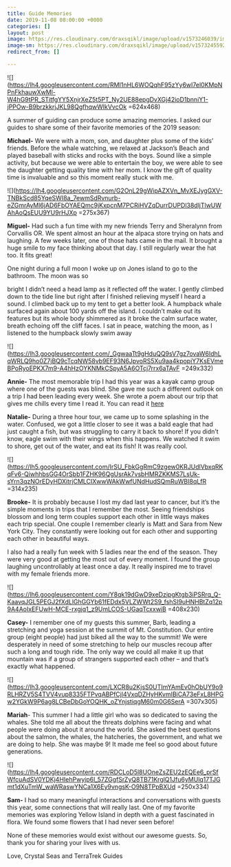 ```yaml
---
title: Guide Memories
date: 2019-11-08 08:00:00 +0000
categories: []
layout: post
image: https://res.cloudinary.com/draxsqikl/image/upload/v1573246039/image2_scgq5c.jpg
image-sm: https://res.cloudinary.com/draxsqikl/image/upload/v1573245592/image1_rdfhow.jpg
redirect_from: []

---
```

![](https://lh4.googleusercontent.com/RMI1nHL6WOQqhF95zYy6wI7el0KMpNPnFkhauwXwMl-W4hG9tPR_STitfgYY5XnjrXeZ5t5PT_Ny2UE88epgDvXGj42ioD1bnniY1-jPPOw-B9brzkkrjJKL98QgfhqwWIkVvcOk =624x468)

A summer of guiding can produce some amazing memories. I asked our guides to share some of their favorite memories of the 2019 season:

**Michael-** We were with a mom, son, and daughter plus some of the kids’ friends. Before the whale watching, we relaxed at Jackson’s Beach and played baseball with sticks and rocks with the boys. Sound like a simple activity, but because we were able to entertain the boy, we were able to see the daughter getting quality time with her mom. I know the gift of quality time is invaluable and so this moment really stuck with me.

![](https://lh4.googleusercontent.com/G2OnL29gWipAZXVn_MvXEJygGXV-TNBkScd85YqeSWI8a_7ewmSdRvnurb-eZGmrAyMl6jAD6FbOYAEQmc9jKxpcnM7PCRiHVZqDurrDUPDl38dljTlwUWAhAoQsEUU9YU9rHJXp =275x367)

**Miguel-** Had such a fun time with my new friends Terry and Sheralynn from Corvallis OR. We spent almost an hour at the alpaca store trying on hats and laughing. A few weeks later, one of those hats came in the mail. It brought a huge smile to my face thinking about that day. I still regularly wear the hat too. It fits great!

One night during a full moon I woke up on Jones island to go to the bathroom. The moon was so

bright I didn’t need a head lamp as it reflected off the water. I gently climbed down to the tide line but right after I finished relieving myself I heard a sound. I climbed back up to my tent to get a better look. A humpback whale surfaced again about 100 yards off the island. I couldn’t make out its features but its whole body shimmered as it broke the calm surface water, breath echoing off the cliff faces. I sat in peace, watching the moon, as I listened to the humpback slowly swim away

![](https://lh3.googleusercontent.com/_GgwaaTt9gHduQQ9sV7gz7ovaW6IdhLqWRLQ9ho0Z7jBQ9cTcqNW58vb9EF93N6JpvoRS5Xu9aa4kpopiY7KsEVmeBPoRyoEPKX7m9-A4hHzOYKNMkCSpyA5A6OTcj7rrx6aTAvF =249x332)

**Annie-** The most memorable trip I had this year was a kayak camp group where one of the guests was blind. She gave me such a different outlook on a trip I had been leading every week. She wrote a poem about our trip that gives me chills every time I read it. You can read it [here](https://www.crystalseas.com/guide/)

**Natalie-** During a three hour tour, we came up to some splashing in the water. Confused, we got a little closer to see it was a bald eagle that had just caught a fish, but was struggling to carry it back to shore! If you didn’t know, eagle swim with their wings when this happens. We watched it swim to shore, get out of the water, and eat its fish! It was really cool.

![](https://lh5.googleusercontent.com/IrSU_FbkGgRmC9zgew0KRJUdlVbxqRKqFv6-QiwhhbsGG4OrSbb1FZHK96QgUsrAk7vsbHMRZKKMS7LsUk-sYrn3qzNOrEDyHDXitrjCMLCIXwwWAkWwfUNdHudSQmRuWBI8qLfR =314x235)

**Brooke-** It is probably because I lost my dad last year to cancer, but it’s the simple moments in trips that I remember the most. Seeing friendships blossom and long term couples support each other in little ways makes each trip special. One couple I remember clearly is Matt and Sara from New York City. They constantly were looking out for each other and supporting each other in beautiful ways.

I also had a really fun week with 5 ladies near the end of the season. They were very good at getting the most out of every moment. I found the group laughing uncontrollably at least once a day. It really inspired me to travel with my female friends more.

![](https://lh6.googleusercontent.com/Y8qk19dGwD9xeDzipgKtgb3iPSRrq_Q-KaavqJGL5PEGJ2fXdLlGhGGYb61fEDdx5VLZWWt2S9_fshSI9uHNHBtZq12p9A4AoIxEFUwH-MCE-rxgjq1_z9UmLCOS-UGaqTcxxwiB =408x230)

**Casey-** I remember one of my guests this summer, Barb, leading a stretching and yoga session at the summit of Mt. Constitution. Our entire group (eight people) had just biked all the way to the summit! We were desperately in need of some stretching to help our muscles recoup after such a long and tough ride. The only way we could all make it up that mountain was if a group of strangers supported each other – and that’s exactly what happened.

![](https://lh3.googleusercontent.com/LXCR8u2KjsS0UTImYAmEv0hObUY9o9RLHRZV5S4TVV4vup8335FTPvqABPfCjl4VxqDZHyHKvmIBiCA73eFxL8HPGw2YGkW9P6ag8LCBeDbGoYOQHK_oZYnjstiqgM60m0G6SerA =307x305)

**Mariah**- This summer I had a little girl who was so dedicated to saving the whales. She told me all about the threats dolphins were facing and what people were doing about it around the world. She asked the best questions about the salmon, the whales, the hatcheries, the government, and what we are doing to help. She was maybe 9! It made me feel so good about future generations.

![](https://lh4.googleusercontent.com/RDCLoD5l8UOneZsZEU2zEQEe6_prSfWfcuAdSV0YDKj4HIehPwyjp6l_57ZGgfSrZyQ8TB71KrglQ1Jfu6yMUlq17TJGmt1dXuTmW_waWRaswYNCa1X6Ey9vngsK-O9N8TPpBXUd =250x334)

**Sam-** I had so many meaningful interactions and conversations with guests this year, some connections that will really last. One of my favorite memories was exploring Yellow Island in depth with a guest fascinated in flora. We found some flowers that I had never seen before!

None of these memories would exist without our awesome guests. So, thank you for sharing your lives with us.

Love, Crystal Seas and TerraTrek Guides